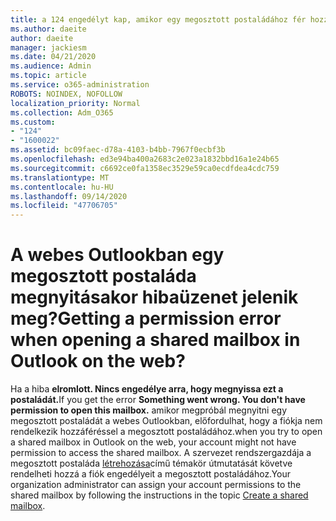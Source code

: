 ```yaml
---
title: a 124 engedélyt kap, amikor egy megosztott postaládához fér hozzá az OWA alkalmazásban?
ms.author: daeite
author: daeite
manager: jackiesm
ms.date: 04/21/2020
ms.audience: Admin
ms.topic: article
ms.service: o365-administration
ROBOTS: NOINDEX, NOFOLLOW
localization_priority: Normal
ms.collection: Adm_O365
ms.custom:
- "124"
- "1600022"
ms.assetid: bc09faec-d78a-4103-b4bb-7967f0ecbf3b
ms.openlocfilehash: ed3e94ba400a2683c2e023a1832bbd16a1e24b65
ms.sourcegitcommit: c6692ce0fa1358ec3529e59ca0ecdfdea4cdc759
ms.translationtype: MT
ms.contentlocale: hu-HU
ms.lasthandoff: 09/14/2020
ms.locfileid: "47706705"
---
```

# <a name="getting-a-permission-error-when-opening-a-shared-mailbox-in-outlook-on-the-web"></a><span data-ttu-id="27deb-102">A webes Outlookban egy megosztott postaláda megnyitásakor hibaüzenet jelenik meg?</span><span class="sxs-lookup"><span data-stu-id="27deb-102">Getting a permission error when opening a shared mailbox in Outlook on the web?</span></span>

<span data-ttu-id="27deb-103">Ha a hiba **elromlott. Nincs engedélye arra, hogy megnyissa ezt a postaládát.**</span><span class="sxs-lookup"><span data-stu-id="27deb-103">If you get the error **Something went wrong. You don't have permission to open this mailbox.**</span></span> <span data-ttu-id="27deb-104">amikor megpróbál megnyitni egy megosztott postaládát a webes Outlookban, előfordulhat, hogy a fiókja nem rendelkezik hozzáféréssel a megosztott postaládához.</span><span class="sxs-lookup"><span data-stu-id="27deb-104">when you try to open a shared mailbox in Outlook on the web, your account might not have permission to access the shared mailbox.</span></span> <span data-ttu-id="27deb-105">A szervezet rendszergazdája a megosztott postaláda [létrehozása](https://docs.microsoft.com/microsoft-365/admin/email/create-a-shared-mailbox)című témakör útmutatását követve rendelheti hozzá a fiók engedélyeit a megosztott postaládához.</span><span class="sxs-lookup"><span data-stu-id="27deb-105">Your organization administrator can assign your account permissions to the shared mailbox by following the instructions in the topic [Create a shared mailbox](https://docs.microsoft.com/microsoft-365/admin/email/create-a-shared-mailbox).</span></span>
  